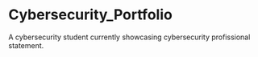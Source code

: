 # Cybersecurity_Portfolio
A cybersecurity student currently showcasing cybersecurity profissional statement.

